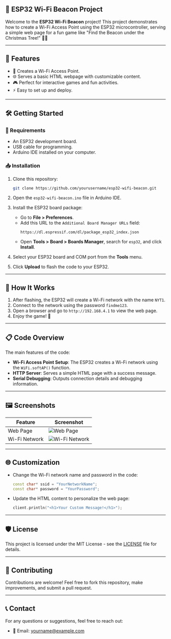 ## 🎄 ESP32 Wi-Fi Beacon Project

Welcome to the **ESP32 Wi-Fi Beacon** project! This project demonstrates how to create a Wi-Fi Access Point using the ESP32 microcontroller, serving a simple web page for a fun game like "Find the Beacon under the Christmas Tree!" 🎅✨

---

## 🌟 Features

- 📡 Creates a Wi-Fi Access Point.
- 🌐 Serves a basic HTML webpage with customizable content.
- 🎮 Perfect for interactive games and fun activities.
- ⚡ Easy to set up and deploy.

---

## 🛠️ Getting Started

### 🔧 Requirements

- An ESP32 development board.
- USB cable for programming.
- Arduino IDE installed on your computer.

### 📥 Installation

1. Clone this repository:
   ```bash
   git clone https://github.com/yourusername/esp32-wifi-beacon.git
   ```
2. Open the `esp32-wifi-beacon.ino` file in Arduino IDE.

3. Install the ESP32 board package:
   - Go to **File > Preferences**.
   - Add this URL to the `Additional Board Manager URLs` field:
     ```
     https://dl.espressif.com/dl/package_esp32_index.json
     ```
   - Open **Tools > Board > Boards Manager**, search for `esp32`, and click **Install**.

4. Select your ESP32 board and COM port from the **Tools** menu.

5. Click **Upload** to flash the code to your ESP32.

---

## 🚀 How It Works

1. After flashing, the ESP32 will create a Wi-Fi network with the name `NYT1`.
2. Connect to the network using the password `findme123`.
3. Open a browser and go to `http://192.168.4.1` to view the web page.
4. Enjoy the game! 🎉

---

## 📋 Code Overview

The main features of the code:

- **Wi-Fi Access Point Setup**: The ESP32 creates a Wi-Fi network using the `WiFi.softAP()` function.
- **HTTP Server**: Serves a simple HTML page with a success message.
- **Serial Debugging**: Outputs connection details and debugging information.

---

## 🖼️ Screenshots

| Feature        | Screenshot               |
|----------------|--------------------------|
| Web Page       | ![Web Page](screenshot1.png) |
| Wi-Fi Network  | ![Wi-Fi Network](screenshot2.png) |

---

## 🌐 Customization

- Change the Wi-Fi network name and password in the code:
  ```cpp
  const char* ssid = "YourNetworkName";
  const char* password = "YourPassword";
  ```
- Update the HTML content to personalize the web page:
  ```cpp
  client.println("<h1>Your Custom Message!</h1>");
  ```

---

## 🛡️ License

This project is licensed under the MIT License - see the [LICENSE](LICENSE) file for details.

---

## 🤝 Contributing

Contributions are welcome! Feel free to fork this repository, make improvements, and submit a pull request.

---

## 📞 Contact

For any questions or suggestions, feel free to reach out:
- 💌 Email: yourname@example.com


